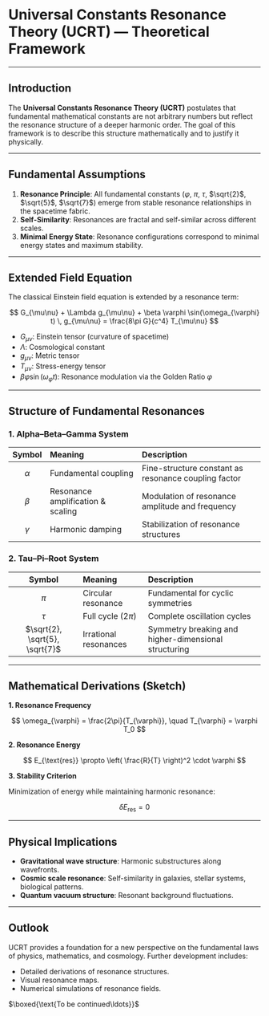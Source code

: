 # Universal Constants Resonance Theory (UCRT) — Theoretical Framework

---

## Introduction

The **Universal Constants Resonance Theory (UCRT)** postulates that fundamental mathematical constants are not arbitrary numbers but reflect the resonance structure of a deeper harmonic order. The goal of this framework is to describe this structure mathematically and to justify it physically.

---

## Fundamental Assumptions

1. **Resonance Principle**: All fundamental constants ($\varphi$, $\pi$, $\tau$, $\sqrt{2}$, $\sqrt{5}$, $\sqrt{7}$) emerge from stable resonance relationships in the spacetime fabric.
2. **Self-Similarity**: Resonances are fractal and self-similar across different scales.
3. **Minimal Energy State**: Resonance configurations correspond to minimal energy states and maximum stability.

---

## Extended Field Equation

The classical Einstein field equation is extended by a resonance term:

$$
G_{\mu\nu} + \Lambda g_{\mu\nu} + \beta \varphi \sin(\omega_{\varphi} t) \, g_{\mu\nu} = \frac{8\pi G}{c^4} T_{\mu\nu}
$$

* $G_{\mu\nu}$: Einstein tensor (curvature of spacetime)
* $\Lambda$: Cosmological constant
* $g_{\mu\nu}$: Metric tensor
* $T_{\mu\nu}$: Stress-energy tensor
* $\beta \varphi \sin(\omega_{\varphi} t)$: Resonance modulation via the Golden Ratio $\varphi$

---

## Structure of Fundamental Resonances

### 1. Alpha–Beta–Gamma System

|  Symbol  | Meaning                           | Description                                          |
| :------: | :-------------------------------- | :--------------------------------------------------- |
| $\alpha$ | Fundamental coupling              | Fine-structure constant as resonance coupling factor |
|  $\beta$ | Resonance amplification & scaling | Modulation of resonance amplitude and frequency      |
| $\gamma$ | Harmonic damping                  | Stabilization of resonance structures                |

### 2. Tau–Pi–Root System

|             Symbol             | Meaning               | Description                                          |
| :----------------------------: | :-------------------- | :--------------------------------------------------- |
|              $\pi$             | Circular resonance    | Fundamental for cyclic symmetries                    |
|             $\tau$             | Full cycle ($2\pi$)   | Complete oscillation cycles                          |
| $\sqrt{2}, \sqrt{5}, \sqrt{7}$ | Irrational resonances | Symmetry breaking and higher-dimensional structuring |

---

## Mathematical Derivations (Sketch)

**1. Resonance Frequency**

$$
\omega_{\varphi} = \frac{2\pi}{T_{\varphi}}, \quad T_{\varphi} = \varphi T_0
$$

**2. Resonance Energy**

$$
E_{\text{res}} \propto \left( \frac{R}{T} \right)^2 \cdot \varphi
$$

**3. Stability Criterion**

Minimization of energy while maintaining harmonic resonance:

$$
\delta E_{\text{res}} = 0
$$

---

## Physical Implications

* **Gravitational wave structure**: Harmonic substructures along wavefronts.
* **Cosmic scale resonance**: Self-similarity in galaxies, stellar systems, biological patterns.
* **Quantum vacuum structure**: Resonant background fluctuations.

---

## Outlook

UCRT provides a foundation for a new perspective on the fundamental laws of physics, mathematics, and cosmology. Further development includes:

* Detailed derivations of resonance structures.
* Visual resonance maps.
* Numerical simulations of resonance fields.

$\boxed{\text{To be continued\ldots}}$
